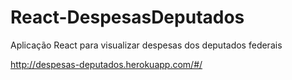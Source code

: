 # React-DespesasDeputados
Aplicação React para visualizar despesas dos deputados federais


http://despesas-deputados.herokuapp.com/#/

